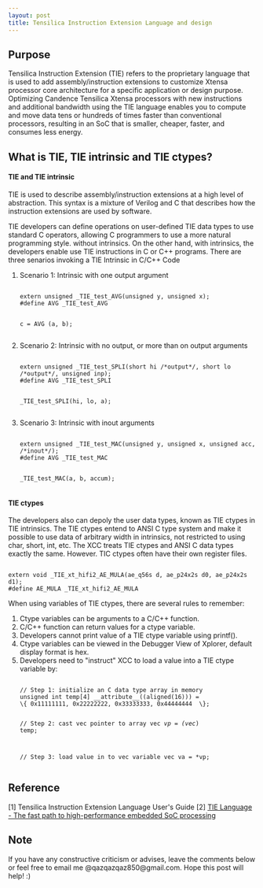 ```yaml
---                                                                                                                                                                                                                                      
layout: post
title: Tensilica Instruction Extension Language and design
---
```


## Purpose

Tensilica Instruction Extension (TIE) refers to the proprietary language that is used to add assembly/instruction extensions to customize Xtensa processor core architecture for a specific application or design purpose. Optimizing Candence Tensilica Xtensa processors with new instructions and additional bandwidth using the TIE language enables you to compute and move data tens or hundreds of times faster than conventional processors, resulting in an
 SoC that is smaller, cheaper, faster, and consumes less energy.

## What is TIE, TIE intrinsic and TIE ctypes?

#### TIE and TIE intrinsic

TIE is used to describe assembly/instruction extensions at a high level of abstraction. This syntax is a mixture of Verilog and C that describes how the instruction extensions are used by software.

TIE developers can define operations on user-defined TIE data types to use standard C operators, allowing C programmers to use a more natural programming style. without intrinsics. On the other hand, with intrinsics, the developers enable use TIE instructions in C or C++ programs. There are three senarios invoking a TIE Intrinsic in C/C++ Code

<ol>
<li> Scenario 1: Intrinsic with one output argument </li>
<div class="language-shell highlighter-rouge"><pre class="highlight"><code><span class="nv"></span><span class="nb">
extern unsigned _TIE_test_AVG(unsigned y, unsigned x);
#define AVG _TIE_test_AVG

c = AVG (a, b);
</span></code></pre></div>

<li> Scenario 2: Intrinsic with no output, or more than on output arguments </li>
<div class="language-shell highlighter-rouge"><pre class="highlight"><code><span class="nv"></span><span class="nb">
extern unsigned _TIE_test_SPLI(short hi /*output*/, short lo /*output*/, unsigned inp);
#define AVG _TIE_test_SPLI

_TIE_test_SPLI(hi, lo, a);
</span></code></pre></div>

<li> Scenario 3: Intrinsic with inout arguments </li>
<div class="language-shell highlighter-rouge"><pre class="highlight"><code><span class="nv"></span><span class="nb">
extern unsigned _TIE_test_MAC(unsigned y, unsigned x, unsigned acc, /*inout*/);
#define AVG _TIE_test_MAC

_TIE_test_MAC(a, b, accum);
</span></code></pre></div>

</ol>

#### TIE ctypes

The developers also can depoly the user data types, known as TIE ctypes in TIE intrinsics. The TIE ctypes entend to ANSI C type system and make it possible to use data of arbitrary width in intrinsics, not restricted to using char, short, int, etc. The XCC treats TIE ctypes and ANSI C data types exactly the same. However. TIC ctypes often have their own register files. 

<div class="language-shell highlighter-rouge"><pre class="highlight"><code><span class="nv"></span><span class="nb">
extern void _TIE_xt_hifi2_AE_MULA(ae_q56s d, ae_p24x2s d0, ae_p24x2s d1);
#define AE_MULA _TIE_xt_hifi2_AE_MULA
<span></code></pre></div>

When using variables of TIE ctypes, there are several rules to remember:
<ol>
<li> Ctype variables can be arguments to a C/C++ function. </li>
<li> C/C++ function can return values for a ctype variable. </li>
<li> Developers cannot print value of a TIE ctype variable using printf().
<li> Ctype variables can be viewed in the Debugger View of Xplorer, default display format is hex. </li>
<li> Developers need to "instruct" XCC to load a value into a TIE ctype variable by: </li>

<div class="language-shell highlighter-rouge"><pre class="highlight"><code><span class="nv"></span><span class="nb">
// Step 1: initialize an C data type array in memory
unsigned int temp[4] __attribute__((aligned(16))) = 
\{ 0x11111111, 0x22222222, 0x33333333, 0x44444444  \};

// Step 2: cast vec pointer to array
vec *vp = (vec*) temp;

// Step 3: load value in to vec variable
vec va = *vp;
<span></code></pre></div>

</ol>


## Reference

[1] Tensilica Instruction Extension Language User's Guide
[2] [TIE Language - The fast path to high-performance embedded SoC processing](https://ip.cadence.com/uploads/980/TIP_WP_TIE_FINAL-pdf)

## Note
<p>If you have any constructive criticism or advises, leave the comments below or feel free to email me @qazqazqaz850@gmail.com.
Hope this post will help! :)
</p>
